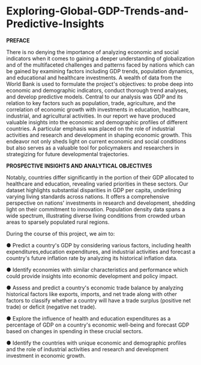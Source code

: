 # Exploring-Global-GDP-Trends-and-Predictive-Insights

**PREFACE**

There is no denying the importance of analyzing economic and social indicators when it comes to gaining a deeper understanding of globalization and of the multifaceted challenges and patterns faced by nations which can be gained by examining factors including GDP trends, population dynamics, and educational and healthcare investments. A wealth of data from the World Bank is used to formulate the project's objectives: to probe deep into economic and demographic indicators, conduct thorough trend analyses, and develop predictive models.
Central to our analysis was GDP and its relation to key factors such as population, trade, agriculture, and the correlation of economic growth with investments in education, healthcare, industrial, and agricultural activities. In our report we have produced valuable insights into the economic and demographic profiles of different countries. A particular emphasis was placed on the role of industrial activities and research and development in shaping economic growth. This endeavor not only sheds light on current economic and social conditions but also serves as a valuable tool for policymakers and researchers in strategizing for future developmental trajectories.

**PROSPECTIVE INSIGHTS AND ANALYTICAL OBJECTIVES**

Notably, countries differ significantly in the portion of their GDP allocated to healthcare and education, revealing varied priorities in these sectors. Our dataset highlights substantial disparities in GDP per capita, underlining varying living standards across nations. It offers a comprehensive perspective on nations' investments in research and development, shedding light on their commitment to innovation. Population density data spans a wide spectrum, illustrating diverse living conditions from crowded urban areas to sparsely populated rural regions.

During the course of this project, we aim to:

● Predict a country's GDP by considering various factors, including health expenditures,education expenditures, and industrial activities and forecast a country's future inflation
rate by analyzing its historical inflation data.

● Identify economies with similar characteristics and performance which could provide insights into economic development and policy impact.

● Assess and predict a country's economic trade balance by analyzing historical factors like exports, imports, and net trade along with other factors to classify whether a country will
have a trade surplus (positive net trade) or deficit (negative net trade).

● Explore the influence of health and education expenditures as a percentage of GDP on a country's economic well-being and forecast GDP based on changes in spending in these
crucial sectors.

● Identify the countries with unique economic and demographic profiles and the role of industrial activities and research and development investment in economic growth.
